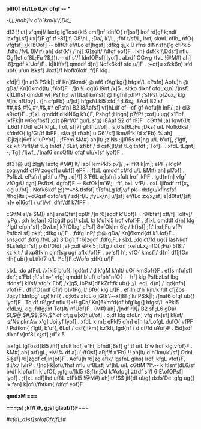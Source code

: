 **blIf0f ef/tLo tLy{ ofqf -- \***

*-l;\|;}ndb\]lv d\'hˆkm/k\'/;Dd\_*

df3 !! ut\] z\'qmjf/ laxfg lgTosd{kl5 emf\]nf ldnfO{ rf\]ssf\] lrof
rd\]gf k;ndf laxfgLsf\] ux\|f}F gf:tf -8f\];f, O8\\nL, ;Da/, k\'/L, ;fbf
t/sf/L, lrof, skmL cflb\_ nfO{ vfgfsf\] ¿k lbOof\] -- blIf0f ef/tLo
ef\]hgsf\] ;dfkg :j¿k Û rfns dlNnsfh{\'g cfPkl5 ;fdfg /fvL !)M#) ah\]
dsf{k\'/ /\]nj\] :6\]zglt/ /dfgf eof}F . lxh} dsf{k\'/;Ddsf\] nflu
Ogf\]ef uf8L;Fu ?\$,))).-- df s\'/f ldnfOPsf\] lyof\] . aLrdf OGwg /fvL
!@M#) ah\] :6\]zgdf k\'Uof}F . k\|ltIffsf\] qmddf d}n\] Nofk6kdf sfd
u/\]F . ;+of\]u x6:k6n\] sfd ubf{ u\'un lsksf\] Joxf\]/f Nofk6kdf ;f/\]F
klg .

xfd\|f\] /\]n af3 PS:k\|\];df Kn\]6kmd{ @ af6 r9\\g\'kg{\] hfgsf/L
ePsfn\] Aofu\]h @ gDa/ Kn\]6kmd{lt/ ;f¥of}F . /\]n !( ldg\]6 l9nf /x\]5
. sltko dlxnf ofqLx¿n\] /\]nsf\] k\|tLIffsf qmddf wf\]Psf lr;f wf\]tLsf
km\'sf{ @ hgfn\] ;dfP/ ;\'sfPsf b\[Zox¿ klg /f\]rs nfUby\] . /\]n cfpFb}
u/\]sf\] hfgsf/Lkl5 xfd\|f ;L6x¿ l8Aaf B2 sf ##,#\$,#%,#\^,#&,#\*
ePsfn\] B2 l8Aafsf\] vf\]hLdf cf--cfˆgf Aofu\]h lnP/ ;a} cl3 a9\\of}F .
;f\]xL qmddf d klN6g k\'u\]F, Pshgf ;Hhgn\] p7fP/ ;xof\]u ug{\'x\'Fbf
jxfFk\|lt wGojfbsf\] ;d\]t pRrf/0f gu/L s\'g} l8Aaf S2 df r9\]F . cGttM
;a} lgwf{l/t ;L6df hDdf eO{ kfgL, lrof, sf\]7\] gf:tf ul/of\] .
s\]6fs\]6L;Fu ;Dks{ u/L Nofk6ksf\] sfdnfO{ lg/Gt/tf lbPF . sl/a ;jf
rf/ah\] u\'G6\'/sf\] lkm/Ëfk\'/d x\'Fb} % ah\] ;Djlzjk\]6df k\'luPYof\]
. ;fFem &M#) ah\]lt/ ;z\'Ns :j\]lR5s ef\]hg u/L b\'uf{, ;\'lgtf, kz\'klt
Psflt/sf tLg tnfdf / 6Lsf, zf/bf / d csf{\]lt/sf tLg tnfdf ;\'Tof}F .
xfdL tLgnt\] -;\'Tg\] ;\'ljwf\_ /\]naf6 snsQflt/ ofqf ul//x\]sf lyof}F .

df3 !@ ut\] zlgjf/ laxfg #M#) lt/ lapFlemPkl5 p7\]/ ;+lIfKt k\|m\]; ePF
/ k\'gM zog:yndf cfP/ zogof\]u ubf{\] ePF . ;f\]xL qmddf cf/fd u/L &M#)
ah\] pl7of\] . PsfbzL ePsfn\] gf:tf ul/Pg . d\]/f\] 3fF6L a;\]sfn\]
sfult lrof lkPF . lgd{nfn\] vfgf vfOg\\Ù c¿n\] PsfbzL dgfof}F --
8«fOk\|m\'6\\;, ;ft\', bxL vfP/ . oxL ljifodf rrf{x¿ klg ul/of\] .
Nofk6kdf @)\^\^÷\^& tfsfsf\] tTsfnLg kf\]v/f pk--dxfgu/kflnsfsf /fhg}lts
;+oGqsf dxfg\'efj / sd{rf/L ;fyLx¿n\] u/\]sf\] ef/tLo zx/x¿sf\]
e\|d0faf/\]sf\] n\]v e\]l6of\] / uf\]/vf ;dfrf/df k7fPF .

cGttM sl/a \$M)) ah\] snsQfsf\] xp8f /\]n :6\]zgdf k\'Uof}F . r9\\bfsf\]
xtf/f\] Toltv\]/ lyPg . ;xh lx;fan\] :6\]zgdf pq\]/ s\]xL k/ k\'u\]kl5
lrof vfof}F . ;f\]xL qmddf d}n\] klg ;\'lgtf efph\"sf\] ;DwLn\]
k7fOlbg\' ePsf\] 8«fOk\|m\'6\\; / hf}sf\] ;ft\' lrof;Fu vfP/ PsfbzLsf\]
pkjf; ;dfkg u/\]F . ;fdfg lnP/ @@ gDa/ Kn\]6kmd{df k\'Uof}F . sns¿ddf
;fdfg /fvL ;a} 3\'Dg\] jf :6\]zgdf ;fdfg;Fu} s\]xL ;do cf/fd ug{\]
lasNkdf 6Lsfefph\"sf\] pRrf/0fdf ;a} ;xdt ePkl5 ;fdfg / dlxnf
;xefuLx¿nfO{ ;Fu} 5f8\]/ kz\'klt / d xp8fk\'n cjnf\]sg ug{ aflxl/of}F .
pv\'sf\] h\'; vfO{ kms{\]/ d}n\] df\]jfOn rfh{ ub{} uLtfkf7 u/L !\*cf}F
cWofo ;dfKt u/\]F .

s\]xL ;do afFsL /x\]kl5 b\'uf{, lgd{nf / d k\'gM k\'nlt/ uO{ kmSof{}F .
ef\]s nfu\]sf\] dx;\'; x\'Fbf ;ft\'sf n•\' vfg\] qmddf b\'uf{ efph\"nfO{
-- hf\] klg PsfbzLsf lbg rfdnsf\] kl/sf/ vfg\'x\'Fbf\] /x\]g5, lbPsf\]df
kZrftfk ub{} ;/L egL d}n\] / lgd{nfn\] vfof}F . df\]jfO{ndf 6fj/}
b\]vfPg, l/:6f6{ klg u/\]F . ef\]ln d\'hˆkm/k\'/df cfjZos Joj:yf
ldnfpg\' ug{\'knf{ . o;k6s xfdL o;jGtk\'/--xfj8f ;\'k/ PS:k\|\]; /\]naf6
ofqf ub{} lyof}F . To;df r9\\gsf nflu !)÷!! gDa/ Kn\]6kmfd{df hfg\'kg{\]
hfgsf/L ePkl5 xfdLx¿ klg ;fdfg;lxt Tot}lt/ nfUof}F . (M#) ah\] /\]ndf
r9\]/ B2 sf ;L6 gDa/ \$!,\$@,\$#,\$\$,\$%,\$\^ df cf;g u\|x0f ul/of\] .
o;df klg xfdLn\] vfg rfx\]sf\] kl/sf/ ;z\'Ns pknAw x\'g\] Joj:yf lyof\]
. xfdL k\|m\]; ePkl5 d}n\] e\]h la/LofgL dufO{ vfPF / Psftkm{ ;\'lgtf,
b\'uf{, 6Lsf / csf{\]tkm{ kz\'klt, lgd{nf / d cf/fd u¥of}F . l5d\]sdf
dlxnf v\]nf8Lx¿sf\] ;d\"x 5 .

laxfgL lgTosd{kl5 /ftf\] sfult lrof, e\"hf, bfndf\]6sf\] gf:tf u/L b\'w
lrof klg vfof}F . &M#) ah\] a/f}gL, \*M!% df a\]u\';/fOsf\] aRjf/f
x\'Fb} !! ah\]lt/ d\'hˆkm/k\'/sf\] OdnL 5l§sf\] :6\]zgdf cf\]ln{of}F .
Aofu\]h :6\]zg aflx/ lgsfnL glhs} lrof, kfgL vfof}F, tl:j/x¿ lvlrP .
/\]nd} k\|ofu/fhsf nflu uf8Lsf\] vf\]hL u/L cGttM ?!\^.--
k\|ltlsnf\]dL6/sf b/df k\|ofu/fh k\'ufO{, :gfg u/\]kl5 /S;f}n;Dd
k\'¥ofpg\] zt{df s\'/f 6\'Ë\\ofOPsf\] lyof\] . ;f\]xL adf\]lhd uf8L
cfPkl5 !@M#) ah\]lt/ !\$\$ jif{df ul/g\] dxfs\'De :gfg ug{\] lx;fan\]
k\|ofu/fhtkm{ /dfgf eof}F .

**qmdzM ===**

**===;s\] ;kf/f}F, g;s\] glauf/f}F===**

*#xfdL;a}sf\]sNof0fxjf\];\\#*
